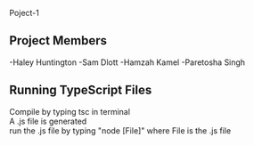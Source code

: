 Poject-1 

## Project Members
-Haley Huntington
-Sam Dlott
-Hamzah Kamel
-Paretosha Singh

## Running TypeScript Files

Compile by typing tsc in terminal <br />
A .js file is generated <br />
run the .js file by typing "node [File]" where File is the .js file <br />
